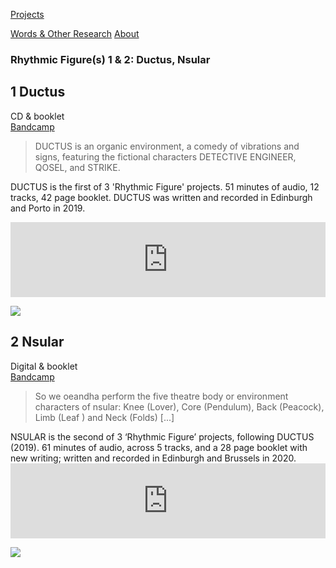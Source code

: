 <!-- NAV for all headers !-->
[Projects](https://paulabbott.net/index.html)
<!--[Future](https://paulabbott.net/future/)!-->
[Words & Other Research](https://paulabbott.net/wr)
[About](https://paulabbott.net/about/)
<!-- end nav! -->

### Rhythmic Figure(s) 1 & 2: Ductus, Nsular

<div id="standard-text" markdown="1">

## 1 Ductus  

CD & booklet  
<a href="https://paul-abbott.bandcamp.com/album/ductus">Bandcamp</a>

<blockquote>DUCTUS is an organic environment, a comedy of vibrations and signs, featuring the fictional characters DETECTIVE ENGINEER, QOSEL, and STRIKE.</blockquote>

DUCTUS is the first of 3 'Rhythmic Figure' projects.  51 minutes of audio, 12 tracks, 42 page booklet. DUCTUS was written and recorded in Edinburgh and Porto in 2019.

<div id="bs-player">
  <iframe style="border: 0; width: 100%; height: 120px;" src="https://bandcamp.com/EmbeddedPlayer/album=53486902/size=large/bgcol=ffffff/linkcol=333333/tracklist=false/artwork=none/transparent=true/" seamless><a href="http://paul-abbott.bandcamp.com/album/ductus">Ductus by Paul Abbott</a></iframe>
</div>

<img src="https://f4.bcbits.com/img/a4080751166_10.jpg" class="responsive-img"><br>
<!-- link to discogs images page
<a href="assets/ductus/DUCTUS-2019-BOOKLET-WEB.pdf">Ductus Booklet PDF</a>
!-->

## 2 Nsular

Digital & booklet  
<a href="https://paul-abbott.bandcamp.com/album/nsular">Bandcamp</a>

<blockquote>So we oeandha perform the five theatre body or environment characters of nsular: Knee (Lover), Core (Pendulum), Back (Peacock), Limb (Leaf ) and Neck (Folds) [...]</blockquote> NSULAR is the second of 3 ‘Rhythmic Figure’ projects, following DUCTUS (2019). 61 minutes of audio, across 5 tracks, and a 28 page booklet with new writing; written and recorded in Edinburgh and Brussels in 2020.   

<div id="bs-player">
   <iframe style="border: 0; width: 100%; height: 120px;" src="https://bandcamp.com/EmbeddedPlayer/album=1308937241/size=large/bgcol=ffffff/linkcol=333333/tracklist=false/artwork=none/transparent=true/" seamless><a href="https://paul-abbott.bandcamp.com/album/nsular">Nsular by Paul Abbott</a></iframe>
</div>

<img src="https://f4.bcbits.com/img/a0481765264_10.jpg"
class="responsive-img"><br>
<!-- link to discogs images page
<a href="assets/ductus/DUCTUS-2019-BOOKLET-WEB.pdf">NSULAR Booklet PDF</a>
!-->

<!-- end div dont remove !-->
</div>
